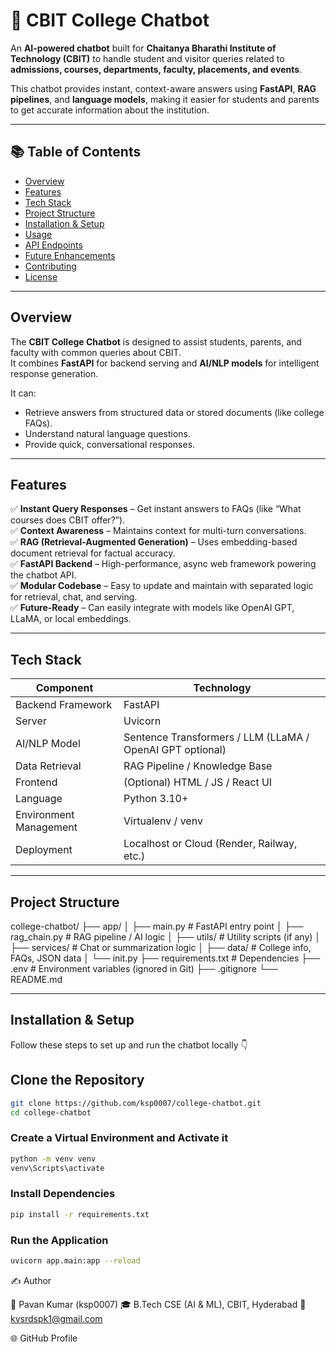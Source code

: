 # 🏫 CBIT College Chatbot

An **AI-powered chatbot** built for **Chaitanya Bharathi Institute of Technology (CBIT)** to handle student and visitor queries related to **admissions, courses, departments, faculty, placements, and events**.  

This chatbot provides instant, context-aware answers using **FastAPI**, **RAG pipelines**, and **language models**, making it easier for students and parents to get accurate information about the institution.

---

## 📚 Table of Contents
- [Overview](#overview)
- [Features](#features)
- [Tech Stack](#tech-stack)
- [Project Structure](#project-structure)
- [Installation & Setup](#installation--setup)
- [Usage](#usage)
- [API Endpoints](#api-endpoints)
- [Future Enhancements](#future-enhancements)
- [Contributing](#contributing)
- [License](#license)

---

## Overview

The **CBIT College Chatbot** is designed to assist students, parents, and faculty with common queries about CBIT.  
It combines **FastAPI** for backend serving and **AI/NLP models** for intelligent response generation.  

It can:
- Retrieve answers from structured data or stored documents (like college FAQs).
- Understand natural language questions.
- Provide quick, conversational responses.

---

##  Features

✅ **Instant Query Responses** – Get instant answers to FAQs (like “What courses does CBIT offer?”).  
✅ **Context Awareness** – Maintains context for multi-turn conversations.  
✅ **RAG (Retrieval-Augmented Generation)** – Uses embedding-based document retrieval for factual accuracy.  
✅ **FastAPI Backend** – High-performance, async web framework powering the chatbot API.  
✅ **Modular Codebase** – Easy to update and maintain with separated logic for retrieval, chat, and serving.  
✅ **Future-Ready** – Can easily integrate with models like OpenAI GPT, LLaMA, or local embeddings.

---

##  Tech Stack

| Component | Technology |
|------------|-------------|
| Backend Framework | FastAPI |
| Server | Uvicorn |
| AI/NLP Model | Sentence Transformers / LLM (LLaMA / OpenAI GPT optional) |
| Data Retrieval | RAG Pipeline / Knowledge Base |
| Frontend | (Optional) HTML / JS / React UI |
| Language | Python 3.10+ |
| Environment Management | Virtualenv / venv |
| Deployment | Localhost or Cloud (Render, Railway, etc.) |

---

##  Project Structure
college-chatbot/
├── app/
│ ├── main.py # FastAPI entry point
│ ├── rag_chain.py # RAG pipeline / AI logic
│ ├── utils/ # Utility scripts (if any)
│ ├── services/ # Chat or summarization logic
│ ├── data/ # College info, FAQs, JSON data
│ └── init.py
├── requirements.txt # Dependencies
├── .env # Environment variables (ignored in Git)
├── .gitignore
└── README.md


---

## Installation & Setup

Follow these steps to set up and run the chatbot locally 👇  

##  Clone the Repository
```bash
git clone https://github.com/ksp0007/college-chatbot.git
cd college-chatbot
```
### Create a Virtual Environment and Activate it
```bash
python -m venv venv
venv\Scripts\activate
```
### Install Dependencies
``` bash
pip install -r requirements.txt
```
### Run the Application 
``` bash
uvicorn app.main:app --reload
```
✍️ Author

👤 Pavan Kumar (ksp0007)
🎓 B.Tech CSE (AI & ML), CBIT, Hyderabad
📧 kvsrdspk1@gmail.com

🌐 GitHub Profile




